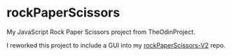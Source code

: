 # rockPaperScissors
My JavaScript Rock Paper Scissors project from TheOdinProject.

I reworked this project to include a GUI into my [rockPaperScissors-V2](https://github.com/ronshalit00/rockPaperScissors-V2) repo.
